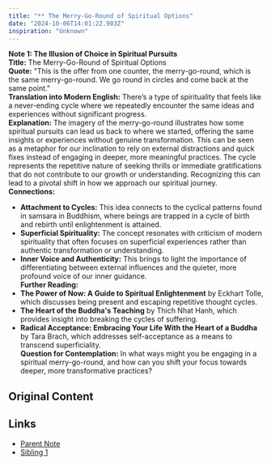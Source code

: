 ```yaml
---
title: "** The Merry-Go-Round of Spiritual Options"
date: "2024-10-06T14:01:22.903Z"
inspiration: "Unknown"
---
```



**Note 1: The Illusion of Choice in Spiritual Pursuits**  
**Title:** The Merry-Go-Round of Spiritual Options  
**Quote:** "This is the offer from one counter, the merry-go-round, which is the same merry-go-round. We go round in circles and come back at the same point."  
**Translation into Modern English:** There’s a type of spirituality that feels like a never-ending cycle where we repeatedly encounter the same ideas and experiences without significant progress.  
**Explanation:** The imagery of the merry-go-round illustrates how some spiritual pursuits can lead us back to where we started, offering the same insights or experiences without genuine transformation. This can be seen as a metaphor for our inclination to rely on external distractions and quick fixes instead of engaging in deeper, more meaningful practices. The cycle represents the repetitive nature of seeking thrills or immediate gratifications that do not contribute to our growth or understanding. Recognizing this can lead to a pivotal shift in how we approach our spiritual journey.  
**Connections:**  
- **Attachment to Cycles:** This idea connects to the cyclical patterns found in samsara in Buddhism, where beings are trapped in a cycle of birth and rebirth until enlightenment is attained.  
- **Superficial Spirituality:** The concept resonates with criticism of modern spirituality that often focuses on superficial experiences rather than authentic transformation or understanding.  
- **Inner Voice and Authenticity:** This brings to light the importance of differentiating between external influences and the quieter, more profound voice of our inner guidance.  
**Further Reading:**  
- **The Power of Now: A Guide to Spiritual Enlightenment** by Eckhart Tolle, which discusses being present and escaping repetitive thought cycles.  
- **The Heart of the Buddha's Teaching** by Thich Nhat Hanh, which provides insight into breaking the cycles of suffering.  
- **Radical Acceptance: Embracing Your Life With the Heart of a Buddha** by Tara Brach, which addresses self-acceptance as a means to transcend superficiality.  
**Question for Contemplation:** In what ways might you be engaging in a spiritual merry-go-round, and how can you shift your focus towards deeper, more transformative practices?

## Original Content



## Links

- [Parent Note](/parent-note.md)
- [Sibling 1](/zettel1.md)
